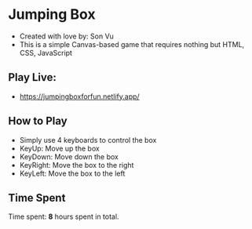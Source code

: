 # Jumping Box

- Created with love by: Son Vu
- This is a simple Canvas-based game that requires nothing but HTML, CSS, JavaScript

## Play Live:

- https://jumpingboxforfun.netlify.app/

## How to Play

- Simply use 4 keyboards to control the box
- KeyUp: Move up the box
- KeyDown: Move down the box
- KeyRight: Move the box to the right
- KeyLeft: Move the box to the left

## Time Spent

Time spent: **8** hours spent in total.
